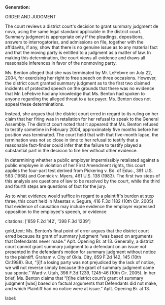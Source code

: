 **Generation:**

 <answer>

ORDER AND JUDGMENT

The court reviews a district court's decision to grant summary judgment de novo, using the same legal standard applicable in the district court. Summary judgment is appropriate only if the pleadings, depositions, answers to interrogatories, and admissions on file, together with the affidavits, if any, show that there is no genuine issue as to any material fact and that the moving party is entitled to a judgment as a matter of law. In making this determination, the court views all evidence and draws all reasonable inferences in favor of the nonmoving party.

Ms. Benton alleged that she was terminated by Mr. LeFebvre on July 22, 2004, for exercising her right to free speech on three occasions. However, the district court granted summary judgment as to the first two claimed incidents of protected speech on the grounds that there was no evidence that Mr. LeFebvre had any knowledge that Ms. Benton had spoken to anyone regarding the alleged threat to a tax payer. Ms. Benton does not appeal these determinations.

Instead, she argues that the district court erred in regard to its ruling on her claim that her firing was in retaliation for her refusal to speak to the General Assembly. The district court noted that it appeared that Ms. Benton refused to testify sometime in February 2004, approximately five months before her position was terminated. The court held that with that five-month lapse, the termination was not so close in time to her refusal to testify that a reasonable fact-finder could infer that the failure to testify played a substantial part in the decision to fire her without other evidence.

In determining whether a public employer impermissibly retaliated against a public employee in violation of her First Amendment rights, this court applies the four-part test derived from Pickering v. Bd. of Educ., 391 U.S. 563 (1968) and Connick v. Myers, 461 U.S. 138 (1983). The first two steps of this analysis are questions of law to be resolved by the court, while the third and fourth steps are questions of fact for the jury.

As to what evidence would suffice in regard to a plaintiff's burden at step three, this court held in Maestas v. Segura, 416 F.3d 1182 (10th Cir. 2005) that evidence of causation may include evidence the employer expressed opposition to the employee's speech, or evidence

citations: ['859 F.2d 142', '398 F.3d 1239']

gold_text: Ms. Benton’s final point of error argues that the district court erred because its grant of summary judgment “was based on arguments that Defendants never made.” Aplt. Opening Br. at 13. Generally, a district court cannot grant summary judgment to a defendant on an issue not presented in the defendant’s motion for summary judgment without notice to the plaintiff. Graham v. City of Okla. City, 859 F.2d 142, 145 (10th Cir.1988). But, “[i]f a losing party was not prejudiced by the lack of notice, we will not reverse simply because the grant of summary judgment came sua sponte.” Ward v. Utah, 398 F.3d 1239, 1245-46 (10th Cir. 2005). In her brief, Ms. Benton claims that “[t]he district court’s grant of summary judgment [was] based on factual arguments that Defendants did not make, and which Plaintiff had no notice were at issue.” Aplt. Opening Br. at 13.

label: 